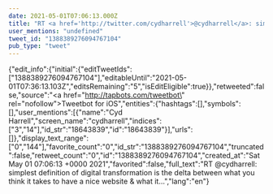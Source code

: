 ```yaml
---
date: 2021-05-01T07:06:13.000Z
title: "RT <a href='http://twitter.com/cydharrell'>@cydharrell</a>: simplest definition of digital transformation is the delta between what you think it takes to have a nice website &amp; what it…″"
user_mentions: "undefined"
tweet_id: "1388389276094767104"
pub_type: "tweet"
---
```

{"edit_info":{"initial":{"editTweetIds":["1388389276094767104"],"editableUntil":"2021-05-01T07:36:13.103Z","editsRemaining":"5","isEditEligible":true}},"retweeted":false,"source":"<a href=\"http://tapbots.com/tweetbot\" rel=\"nofollow\">Tweetbot for iΟS</a>","entities":{"hashtags":[],"symbols":[],"user_mentions":[{"name":"Cyd Harrell","screen_name":"cydharrell","indices":["3","14"],"id_str":"18643839","id":"18643839"}],"urls":[]},"display_text_range":["0","144"],"favorite_count":"0","id_str":"1388389276094767104","truncated":false,"retweet_count":"0","id":"1388389276094767104","created_at":"Sat May 01 07:06:13 +0000 2021","favorited":false,"full_text":"RT @cydharrell: simplest definition of digital transformation is the delta between what you think it takes to have a nice website &amp; what it…","lang":"en"}
